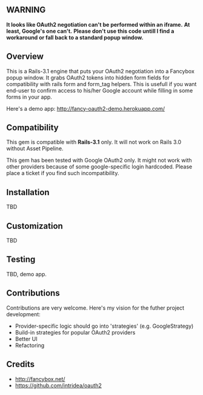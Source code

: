 WARNING
-------

**It looks like OAuth2 negotiation can't be performed within an iframe.**
**At least, Google's one can't.**
**Please don't use this code untill I find a workaround or fall back to a standard popup window.**


Overview
--------

This is a Rails-3.1 engine that puts your OAuth2 negotiation into a Fancybox popup window.
It grabs OAuth2 tokens into hidden form fields for compatibility with rails form and form_tag helpers.
This is usefull if you want end-user to confirm access to his/her Google account while filling in some forms in your app.

Here's a demo app: http://fancy-oauth2-demo.herokuapp.com/

Compatibility
-------------

This gem is compatible with **Rails-3.1** only. It will not work on Rails 3.0 without Asset Pipeline. 

This gem has been tested with Google OAuth2 only. It might not work with other providers because of some google-specific 
login hardcoded. Please place a ticket if you find such incompatibility.

Installation
------------

TBD

Customization
-------------

TBD

Testing
-------

TBD, demo app.


Contributions
-------------

Contributions are very welcome. Here's my vision for the futher project development:

* Provider-specific logic should go into 'strategies' (e.g. GoogleStrategy)
* Build-in strategies for popular OAuth2 providers
* Better UI 
* Refactoring 
 


Credits
-------

* http://fancybox.net/
* https://github.com/intridea/oauth2

